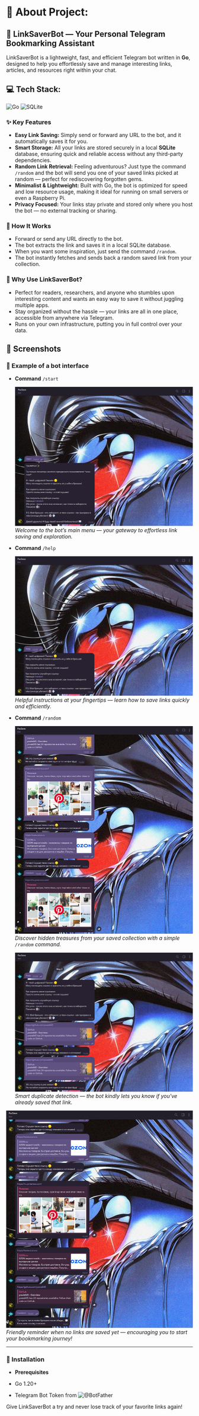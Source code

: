 # 💫 About Project:

## 🧸 LinkSaverBot — Your Personal Telegram Bookmarking Assistant

LinkSaverBot is a lightweight, fast, and efficient Telegram bot written in **Go**, designed to help you effortlessly save and manage interesting links, articles, and resources right within your chat.

## 💻 Tech Stack:

![Go](https://img.shields.io/badge/go-%2300ADD8.svg?style=for-the-badge&logo=go&logoColor=white) ![SQLite](https://img.shields.io/badge/sqlite-%2307405e.svg?style=for-the-badge&logo=sqlite&logoColor=white)

### ✨ Key Features

- **Easy Link Saving:** Simply send or forward any URL to the bot, and it automatically saves it for you.
- **Smart Storage:** All your links are stored securely in a local **SQLite** database, ensuring quick and reliable access without any third-party dependencies.
- **Random Link Retrieval:** Feeling adventurous? Just type the command `/random` and the bot will send you one of your saved links picked at random — perfect for rediscovering forgotten gems.
- **Minimalist & Lightweight:** Built with Go, the bot is optimized for speed and low resource usage, making it ideal for running on small servers or even a Raspberry Pi.
- **Privacy Focused:** Your links stay private and stored only where you host the bot — no external tracking or sharing.

### 🎯 How It Works

- Forward or send any URL directly to the bot.
- The bot extracts the link and saves it in a local SQLite database.
- When you want some inspiration, just send the command `/random`.
- The bot instantly fetches and sends back a random saved link from your collection.

### 🚀 Why Use LinkSaverBot?

- Perfect for readers, researchers, and anyone who stumbles upon interesting content and wants an easy way to save it without juggling multiple apps.
- Stay organized without the hassle — your links are all in one place, accessible from anywhere via Telegram.
- Runs on your own infrastructure, putting you in full control over your data.

## 📸 Screenshots

### 🤖 Example of a bot interface

- **Command** `/start`

  ![Command /start](screenshots/start.jpg)
  _Welcome to the bot’s main menu — your gateway to effortless link saving and exploration._

- **Command** `/help`

  ![Command /help](screenshots/help.jpg)
  _Helpful instructions at your fingertips — learn how to save links quickly and efficiently._

- **Command** `/random`

  ![Command /random](screenshots/random.jpg)
  _Discover hidden treasures from your saved collection with a simple `/random` command._

  ![Error handling of an existing link](screenshots/double.jpg)
  _Smart duplicate detection — the bot kindly lets you know if you've already saved that link._

![error handling if the user has not uploaded any links](screenshots/noSavedLinks.jpg)
_Friendly reminder when no links are saved yet — encouraging you to start your bookmarking journey!_

---

### 🪭 Installation

- **Prerequisites**

- Go 1.20+

- Telegram Bot Token from ![@BotFather](https://t.me/BotFather)

Give LinkSaverBot a try and never lose track of your favorite links again!
